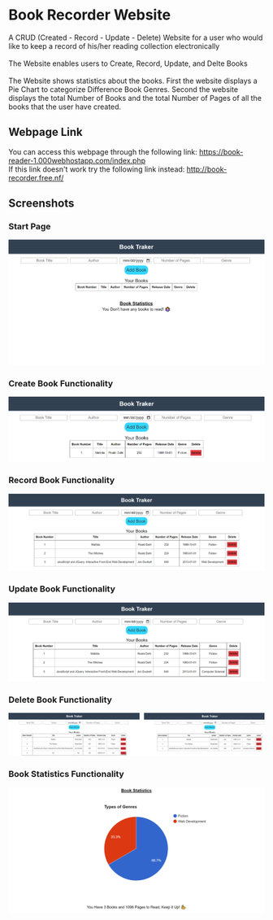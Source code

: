 # Book Recorder Website
A CRUD (Created - Record - Update - Delete) Website for a user who would like to keep a record of his/her reading collection electronically
\
\
The Website enables users to Create, Record, Update, and Delte Books
\
\
The Website shows statistics about the books. First the website displays a Pie Chart to categorize Difference Book Genres. Second the website displays the total Number of Books and the total Number of Pages of all the books that the user have created.

## Webpage Link
You can access this webpage through the following link: https://book-reader-1.000webhostapp.com/index.php \
If this link doesn't work try the following link instead: http://book-recorder.free.nf/

## Screenshots

### Start Page
![App Screenshot](https://github.com/youssef-gerges-ramzy-mokhtar/Book-Recorder-Website/blob/main/Screenshoots/1.png?raw=true)

### Create Book Functionality
![App Screenshot](https://github.com/youssef-gerges-ramzy-mokhtar/Book-Recorder-Website/blob/main/Screenshoots/2.png?raw=true)

### Record Book Functionality
![App Screenshot](https://github.com/youssef-gerges-ramzy-mokhtar/Book-Recorder-Website/blob/main/Screenshoots/3.png?raw=true)

### Update Book Functionality
![App Screenshot](https://github.com/youssef-gerges-ramzy-mokhtar/Book-Recorder-Website/blob/main/Screenshoots/4.png?raw=true)

### Delete Book Functionality
![App Screenshot](https://github.com/youssef-gerges-ramzy-mokhtar/Book-Recorder-Website/blob/main/Screenshoots/5.png?raw=true)

### Book Statistics Functionality
![App Screenshot](https://github.com/youssef-gerges-ramzy-mokhtar/Book-Recorder-Website/blob/main/Screenshoots/6.png?raw=true)
